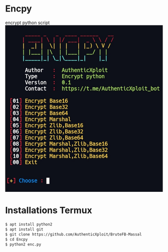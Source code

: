 
# Encpy
encrypt python script
<img src="https://github.com/AuthenticXploit/Encpy/blob/main/img/IMG_20210623_081901.jpg">
# Installations Termux
```
$ apt install python2
$ apt install git
$ git clone https://github.com/AuthenticXploit/BruteFB-Massal
$ cd Encpy
$ python2 enc.py
```
